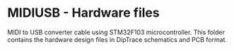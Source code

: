 # MIDIUSB - Hardware files
MIDI to USB converter cable using STM32F103 microcontroller. This folder contains the hardware design files in DipTrace schematics and PCB format.
